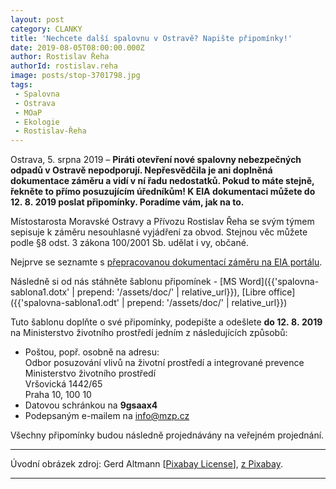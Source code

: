 ```yaml
---
layout: post
category: CLANKY
title: 'Nechcete další spalovnu v Ostravě? Napište připomínky!'
date: 2019-08-05T08:00:00.000Z
author: Rostislav Řeha
authorId: rostislav.reha
image: posts/stop-3701798.jpg
tags:
 - Spalovna
 - Ostrava
 - MOaP
 - Ekologie
 - Rostislav-Řeha
---
```


Ostrava, 5. srpna 2019 – **Piráti otevření nové spalovny nebezpečných odpadů v Ostravě nepodporují. Nepřesvědčila je ani doplněná dokumentace záměru a vidí v ní řadu nedostatků. Pokud to máte  stejně, řekněte to přímo posuzujícím úředníkům! K EIA dokumentaci můžete do 12.&nbsp;8.&nbsp;2019 poslat připomínky. Poradíme vám, jak na to.**

Místostarosta Moravské Ostravy a Přívozu Rostislav Řeha se svým týmem sepisuje k záměru nesouhlasné vyjádření za obvod. Stejnou věc můžete podle §8 odst. 3 zákona 100/2001 Sb. udělat i&nbsp;vy, občané.

Nejprve se seznamte s [přepracovanou dokumentací záměru na EIA portálu](https://portal.cenia.cz/eiasea/download/RUlBX09WOTIwMV9wcmVwcmFjb3ZhbmFET0NfNDAwODUyNDY4MzQzNDIxNDA2Ny56aXA/OV9201_prepracovana.zip).

Následně si od nás stáhněte šablonu připomínek - [MS Word]({{'spalovna-sablona1.dotx' | prepend: '/assets/doc/' | relative_url}}), [Libre office]({{'spalovna-sablona1.odt' | prepend: '/assets/doc/' | relative_url}})

Tuto šablonu doplňte o své připomínky, podepište a odešlete **do 12.&nbsp;8.&nbsp;2019** na Ministerstvo životního prostředí jedním z následujících způsobů:
* Poštou, popř. osobně na adresu:  
Odbor posuzování vlivů na životní prostředí a integrované prevence  
Ministerstvo životního prostředí  
Vršovická 1442/65  
Praha 10, 100&nbsp;10
* Datovou schránkou na **9gsaax4**
* Podepsaným e-mailem na info@mzp.cz

Všechny připomínky budou následně projednávány na veřejném projednání.

---

Úvodní obrázek zdroj: Gerd Altmann \[[Pixabay License](https://pixabay.com/service/license/)\], [z Pixabay](https://pixabay.com/illustrations/stop-signature-hand-write-sign-3701798/).

- - -
